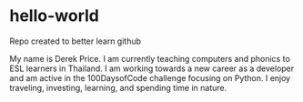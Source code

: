 # hello-world
Repo created to better learn github

My name is Derek Price. I am currently teaching computers and phonics to ESL learners in Thailand. I am working towards a new career as a developer and am active in the 100DaysofCode challenge focusing on Python. I enjoy traveling, investing, learning, and spending time in nature. 

